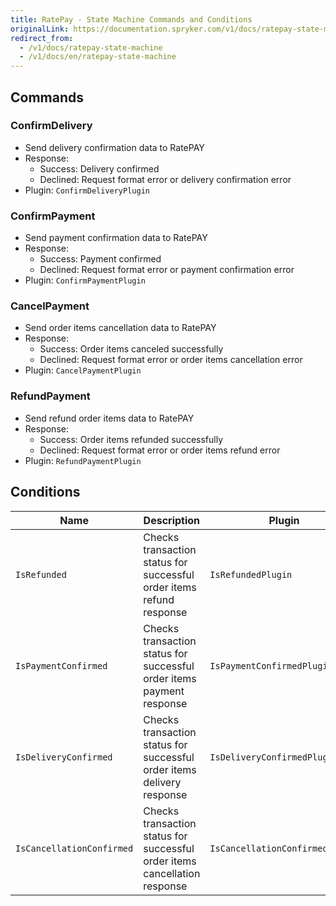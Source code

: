 ```yaml
---
title: RatePay - State Machine Commands and Conditions
originalLink: https://documentation.spryker.com/v1/docs/ratepay-state-machine
redirect_from:
  - /v1/docs/ratepay-state-machine
  - /v1/docs/en/ratepay-state-machine
---
```


## Commands

### ConfirmDelivery

* Send delivery confirmation data to RatePAY
* Response:
  - Success: Delivery confirmed
  - Declined: Request format error or delivery confirmation error
* Plugin: `ConfirmDeliveryPlugin`

### ConfirmPayment

* Send payment confirmation data to RatePAY
* Response:
  - Success: Payment confirmed
  - Declined: Request format error or payment confirmation error
* Plugin: `ConfirmPaymentPlugin`

### CancelPayment

* Send order items cancellation data to RatePAY
* Response:
  - Success: Order items canceled successfully
  - Declined: Request format error or order items cancellation error
* Plugin: `CancelPaymentPlugin`

### RefundPayment

* Send refund order items data to RatePAY
* Response:
  - Success: Order items refunded successfully
  - Declined: Request format error or order items refund error
* Plugin: `RefundPaymentPlugin`

## Conditions

| Name | Description | Plugin |
| --- | --- | --- |
| `IsRefunded` | Checks transaction status for successful order items refund response | `IsRefundedPlugin` |
| `IsPaymentConfirmed` | Checks transaction status for successful order items payment response | `IsPaymentConfirmedPlugin` |
| `IsDeliveryConfirmed` | Checks transaction status for successful order items delivery response | `IsDeliveryConfirmedPlugin` |
| `IsCancellationConfirmed` | Checks transaction status for successful order items cancellation response | `IsCancellationConfirmedPlugin` |

